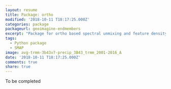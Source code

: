```yaml
---
layout: resume
title: Package: ortho
modified: '2018-10-11 T18:17:25.000Z'
categories: package
packageurl: geoimagine-endmembers
excerpt: "Package for ortho based spectral unmixing and feature density estimation."
tags:
  - Python package
  - SMAP
image: avg-trmm-3b43v7-precip_3B43_trmm_2001-2016_A
date: '2018-10-11 T18:17:25.000Z'
comments: true
share: true
---
```


To be completed
